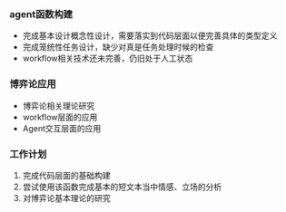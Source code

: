 ### agent函数构建
+ 完成基本设计概念性设计，需要落实到代码层面以便完善具体的类型定义
+ 完成笼统性任务设计，缺少对真是任务处理时候的检查
+ workflow相关技术还未完善，仍旧处于人工状态
### 博弈论应用
+ 博弈论相关理论研究
+ workflow层面的应用
+ Agent交互层面的应用
### 工作计划
1. 完成代码层面的基础构建
2. 尝试使用该函数完成基本的短文本当中情感、立场的分析
3. 对博弈论基本理论的研究